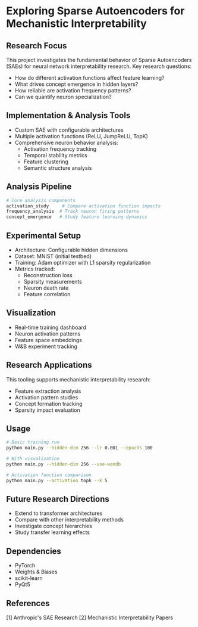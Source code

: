 # Exploring Sparse Autoencoders for Mechanistic Interpretability

## Research Focus
This project investigates the fundamental behavior of Sparse Autoencoders (SAEs) for neural network interpretability research. Key research questions:

- How do different activation functions affect feature learning?
- What drives concept emergence in hidden layers?
- How reliable are activation frequency patterns?
- Can we quantify neuron specialization?

## Implementation & Analysis Tools
- Custom SAE with configurable architectures
- Multiple activation functions (ReLU, JumpReLU, TopK)
- Comprehensive neuron behavior analysis:
  - Activation frequency tracking
  - Temporal stability metrics
  - Feature clustering
  - Semantic structure analysis
  
## Analysis Pipeline
```python
# Core analysis components
activation_study     # Compare activation function impacts
frequency_analysis  # Track neuron firing patterns
concept_emergence   # Study feature learning dynamics
```

## Experimental Setup
- Architecture: Configurable hidden dimensions
- Dataset: MNIST (initial testbed)
- Training: Adam optimizer with L1 sparsity regularization
- Metrics tracked:
  - Reconstruction loss
  - Sparsity measurements
  - Neuron death rate
  - Feature correlation

## Visualization
- Real-time training dashboard
- Neuron activation patterns
- Feature space embeddings
- W&B experiment tracking

## Research Applications
This tooling supports mechanistic interpretability research:
- Feature extraction analysis
- Activation pattern studies
- Concept formation tracking
- Sparsity impact evaluation

## Usage
```bash
# Basic training run
python main.py --hidden-dim 256 --lr 0.001 --epochs 100

# With visualization
python main.py --hidden-dim 256 --use-wandb

# Activation function comparison
python main.py --activation topk --k 5
```

## Future Research Directions
- Extend to transformer architectures 
- Compare with other interpretability methods
- Investigate concept hierarchies
- Study transfer learning effects

## Dependencies
- PyTorch
- Weights & Biases
- scikit-learn
- PyQt5

## References
[1] Anthropic's SAE Research
[2] Mechanistic Interpretability Papers